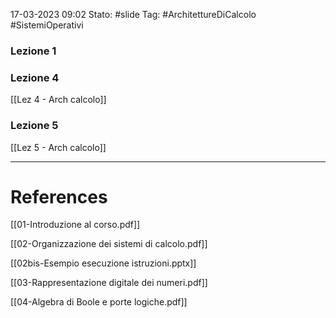 17-03-2023 09:02
Stato: #slide 
Tag: #ArchitettureDiCalcolo #SistemiOperativi

### Lezione 1
### Lezione 4
[[Lez 4 - Arch calcolo]]
### Lezione 5
[[Lez 5 - Arch calcolo]]



---
# References 

[[01-Introduzione al corso.pdf]]

[[02-Organizzazione dei sistemi di calcolo.pdf]]

[[02bis-Esempio esecuzione istruzioni.pptx]]

[[03-Rappresentazione digitale dei numeri.pdf]]

[[04-Algebra di Boole e porte logiche.pdf]]